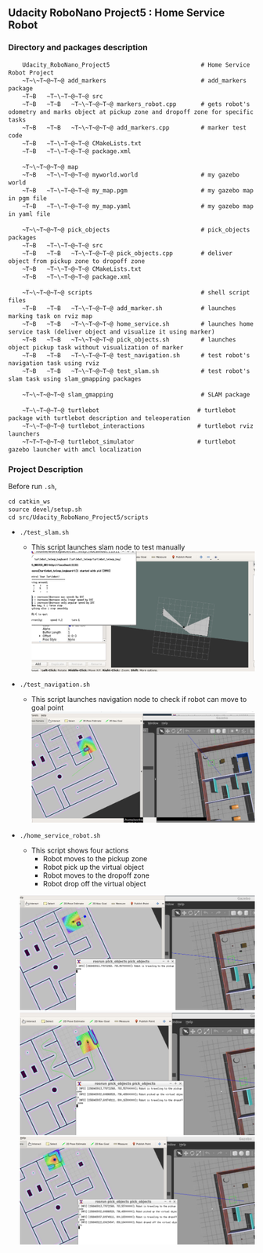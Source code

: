## Udacity RoboNano Project5 : Home Service Robot

### Directory and packages description

```
    Udacity_RoboNano_Project5                          # Home Service Robot Project
    ~T~\~T~@~T~@ add_markers                           # add_markers package  
    ~T~B   ~T~\~T~@~T~@ src
    ~T~B   ~T~B   ~T~\~T~@~T~@ markers_robot.cpp       # gets robot's odometry and marks object at pickup zone and dropoff zone for specific tasks    
    ~T~B   ~T~B   ~T~\~T~@~T~@ add_markers.cpp         # marker test code
    ~T~B   ~T~\~T~@~T~@ CMakeLists.txt                  
    ~T~B   ~T~\~T~@~T~@ package.xml                    

    ~T~\~T~@~T~@ map                                   
    ~T~B   ~T~\~T~@~T~@ myworld.world                  # my gazebo world 
    ~T~B   ~T~\~T~@~T~@ my_map.pgm                     # my gazebo map in pgm file
    ~T~B   ~T~\~T~@~T~@ my_map.yaml                    # my gazebo map in yaml file

    ~T~\~T~@~T~@ pick_objects                          # pick_objects packages
    ~T~B   ~T~\~T~@~T~@ src
    ~T~B   ~T~B   ~T~\~T~@~T~@ pick_objects.cpp        # deliver object from pickup zone to dropoff zone
    ~T~B   ~T~\~T~@~T~@ CMakeLists.txt                 
    ~T~B   ~T~\~T~@~T~@ package.xml                   

    ~T~\~T~@~T~@ scripts                               # shell script files   
    ~T~B   ~T~B   ~T~\~T~@~T~@ add_marker.sh           # launches marking task on rviz map
    ~T~B   ~T~B   ~T~\~T~@~T~@ home_service.sh         # launches home service task (deliver object and visualize it using marker)
    ~T~B   ~T~B   ~T~\~T~@~T~@ pick_objects.sh         # launches object pickup task without visualization of marker
    ~T~B   ~T~B   ~T~\~T~@~T~@ test_navigation.sh      # test robot's navigation task using rviz
    ~T~B   ~T~B   ~T~\~T~@~T~@ test_slam.sh            # test robot's slam task using slam_gmapping packages

    ~T~\~T~@~T~@ slam_gmapping                         # SLAM package             
 
    ~T~\~T~@~T~@ turtlebot                            # turtlebot package with turtlebot description and teleoperation
    ~T~\~T~@~T~@ turtlebot_interactions               # turtlebot rviz launchers
    ~T~T~T~@~T~@ turtlebot_simulator                  # turtlebot gazebo launcher with amcl localization
```


### Project Description
Before run `.sh`,
```
cd catkin_ws
source devel/setup.sh
cd src/Udacity_RoboNano_Project5/scripts
```
-  `./test_slam.sh`
   - This script launches slam node to test manually
	![test_slam image](images/test_slam.PNG)
-  `./test_navigation.sh`
   - This script launches navigation node to check if robot can move to goal point
	![test_navigation image](images/test_navigation.PNG)
-  `./home_service_robot.sh`
   - This script shows four actions
      - Robot moves to the pickup zone
      - Robot pick up the virtual object
      - Robot moves to the dropoff zone
      - Robot drop off the virtual object
 
	![home_service_robot image](images/home_service_robot_1.PNG)
	![home_service_robot image](images/home_service_robot_2.PNG)
	![home_service_robot image](images/home_service_robot_3.PNG)

